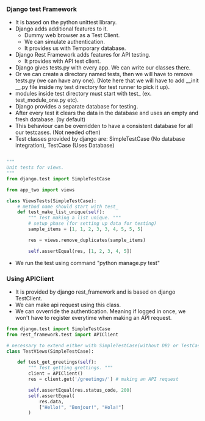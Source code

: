 ### Django test Framework

- It is based on the python unittest library.
- Django adds additional features to it.
  - Dummy web browser as a Test Client.
  - We can simulate authentication.
  - It provides us with Temporary database.
- Django Rest Framework adds features for API testing.
  - It provides with API test client.
- Django gives tests.py with every app. We can write our classes there.
- Or we can create a directory named tests, then we will have to remove tests.py (we can have any one). (Note here that we will have to add __init __.py file inside my test directory for test runner to pick it up).
- modules inside test directory must start with test_ (ex. test_module_one.py etc).
- Django provides a separate database for testing.
- After every test it clears the data in the database and uses an empty and fresh database. (by default)
- This behaviour can be overridden to have a consistent database for all our testcases. (Not needed often)
- Test classes provided by django are: SimpleTestCase (No database integration), TestCase (Uses Database)

```python

"""
Unit tests for views.
"""
from django.test import SimpleTestCase

from app_two import views

class ViewsTests(SimpleTestCase):
	# method name should start with test_
	def test_make_list_unique(self):
		""" Test making a list unique. """
		# setup phase (for setting up data for testing)
		sample_items = [1, 1, 2, 3, 3, 4, 5, 5, 5]

		res = views.remove_duplicates(sample_items)

		self.assertEqual(res, [1, 2, 3, 4, 5])
```		

- We run the test using command "python manage.py test"

### Using APIClient

- It is provided by django rest_framework and is based on django TestClient.
- We can make api request using this class.
- We can ovverride the authentication. Meaning if logged in once, we won't have to register everytime when making an API request.

```python
from django.test import SimpleTestCase
from rest_framework.test import APIClient

# necessary to extend either with SimpleTestCase(without DB) or TestCase(with DB)
class TestViews(SimpleTestCase):

	def test_get_greetings(self):
		""" Test getting grettings. """
		client = APIClient()
		res = client.get('/greetings/') # making an API request

		self.assertEqual(res.status_code, 200)
		self.assertEqual(
			res.data,
			["Hello!", "Bonjour!", "Hola!"]
		)
```

